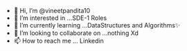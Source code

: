 - 👋 Hi, I’m @vineetpandita10
- 👀 I’m interested in ...SDE-1 Roles
- 🌱 I’m currently learning ...DataStructures and Algorithms✨
- 💞️ I’m looking to collaborate on ...nothing Xd
- 📫 How to reach me ... Linkedin

<!---
vineetpandita10/vineetpandita10 is a ✨ special ✨ repository because its `README.md` (this file) appears on your GitHub profile.
You can click the Preview link to take a look at your changes.
--->

